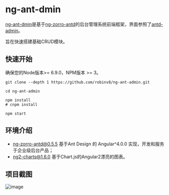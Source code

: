 # ng-ant-dmin

[ng-ant-dmin](https://github.com/robinv8/ng-ant-admin)是基于[ng-zorro-antd](https://github.com/NG-ZORRO/ng-zorro-antd)的后台管理系统前端框架，界面参照了[antd-admin](https://github.com/zuiidea/antd-admin)。

旨在快速搭建基础CRUD模块。

## 快速开始
确保您的Node版本>= 6.9.0，NPM版本 >= 3。

```
git clone --depth 1 https://github.com/robinv8/ng-ant-admin.git

cd ng-ant-admin

npm install
# cnpm install

npm start
```

## 环境介绍

- ng-zorro-antd@0.5.5  基于Ant Design 的 Angular^4.0.0 实现，开发和服务于企业级后台产品；
- ng2-charts@1.6.0 基于Chart.js的Angular2漂亮的图表。


## 项目截图

![image](https://user-images.githubusercontent.com/12277531/33113418-3d37fc42-cf93-11e7-9837-c18fb9be76f8.png)

